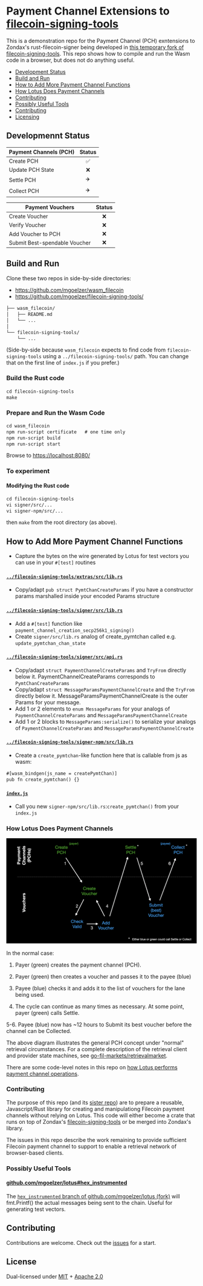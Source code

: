 # Payment Channel Extensions to [filecoin-signing-tools](https://github.com/Zondax/filecoin-signing-tools)

This is a demonstration repo for the Payment Channel (PCH) exntensions to Zondax's rust-filecoin-signer being developed in [this temporary fork of filecoin-signing-tools](https://github.com/mgoelzer/filecoin-signing-tools).  This repo shows how to compile and run the Wasm code in a browser, but does not do anything useful.

- [Development Status](#development-status)
- [Build and Run](#build-and-run)
- [How to Add More Payment Channel Functions](#how-to-add-more-payment-channel-functions)
- [How Lotus Does Payment Channels](#how-lotus-does-payment-channels)
- [Contributing](#contributing)
- [Possibly Useful Tools](#possible-useful-tools)
- [Contributing](#contributing)
- [Licensing](#licensing)

## Developmennt Status

| **Payment Channels (PCH)**                   |  Status  | 
| -------------------------------------------- | :----------------: | 
| Create PCH                                   |:white_check_mark:  |
| Update PCH State                             |     :x:       |
| Settle PCH                                   |  :airplane:       |
| Collect PCH                                  |  :airplane:       |

| **Payment Vouchers**                         |  Status  |
| -------------------------------------------- | :----------------: |
| Create Voucher                               |     :x:       | 
| Verify Voucher                               |     :x:       |
| Add Voucher to PCH                           |     :x:       |
| Submit Best-spendable Voucher                |     :x:       |

## Build and Run

Clone these two repos in side-by-side directories:
 - https://github.com/mgoelzer/wasm_filecoin 
 - https://github.com/mgoelzer/filecoin-signing-tools/

```
├── wasm_filecoin/
│   ├── README.md
│   └── ...
│   
└── filecoin-signing-tools/
    └── ...
```

(Side-by-side because `wasm_filecoin` expects to find code from `filecoin-signing-tools` using a `../filecoin-signing-tools/` path.  You can change that on the first line of `index.js` if you prefer.)

### Build the Rust code

```
cd filecoin-signing-tools
make
```

### Prepare and Run the Wasm Code

```
cd wasm_filecoin
npm run-script certificate   # one time only
npm run-script build
npm run-script start
```

Browse to [https://localhost:8080/](https://localhost:8080/)

### To experiment

#### Modifying the Rust code

```
cd filecoin-signing-tools
vi signer/src/...
vi signer-npm/src/...
```

then `make` from the root directory (as above).

## How to Add More Payment Channel Functions      

- Capture the bytes on the wire generated by Lotus for test vectors you can use in your `#[test]` routines

#### [`../filecoin-signing-tools/extras/src/lib.rs`](https://github.com/mgoelzer/filecoin-signing-tools/blob/master/extras/src/lib.rs)
 - Copy/adapt `pub struct PymtChanCreateParams` if you have a constructor params marshalled inside your encoded Params structure

#### [`../filecoin-signing-tools/signer/src/lib.rs`](https://github.com/mgoelzer/filecoin-signing-tools/blob/master/signer/src/lib.rs)
 - Add a `#[test]` function like `payment_channel_creation_secp256k1_signing()`
 - Create `signer/src/lib.rs` analog of create_pymtchan called e.g. `update_pymtchan_chan_state`

#### [`../filecoin-signing-tools/signer/src/api.rs`](https://github.com/mgoelzer/filecoin-signing-tools/blob/master/signer/src/api.rs)
 - Copy/adapt `struct PaymentChannelCreateParams` and `TryFrom` directly below it.  PaymentChannelCreateParams corresponds to `PymtChanCreateParams`
 - Copy/adapt `struct MessageParamsPaymentChannelCreate` and the `TryFrom` directly below it. MessageParamsPaymentChannelCreate is the outer Params for your message.
 - Add 1 or 2 elements to `enum MessageParams` for your analogs of `PaymentChannelCreateParams` and `MessageParamsPaymentChannelCreate`
 - Add 1 or 2 blocks to `MessageParams:serialize()` to serialize your analogs of `PaymentChannelCreateParams` and `MessageParamsPaymentChannelCreate`

#### [`../filecoin-signing-tools/signer-npm/src/lib.rs`](https://github.com/mgoelzer/filecoin-signing-tools/blob/master/signer-npm/src/lib.rs)
 - Create a `create_pymtchan`-like function here that is callable from js as wasm:
```
#[wasm_bindgen(js_name = createPymtChan)]
pub fn create_pymtchan() {}
```

#### [`index.js`](index.js)
 - Call you new `signer-npm/src/lib.rs`:`create_pymtchan()` from your `index.js`

### How Lotus Does Payment Channels

![Diagram](/pch-diagram.png)

In the normal case:

1.  Payer (green) creates the payment channel (PCH).

2.  Payer (green) then creates a voucher and passes it to the payee (blue)

3.  Payee (blue) checks it and adds it to the list of vouchers for the lane being used.

4.  The cycle can continue as many times as necessary.  At some point, payer (green) calls Settle.

5-6.  Payee (blue) now has ~12 hours to Submit its best voucher before the channel can be Collected.

The above diagram illustrates the general PCH concept under "normal" retrieval circumstances.  For a complete description of the retrieval client and provider state machines, see [go-fil-markets/retrievalmarket](https://github.com/filecoin-project/go-fil-markets/tree/master/retrievalmarket).

There are some code-level notes in this repo on [how Lotus performs payment channel operations](/lotus-code-notes.md).

### Contributing

The purpose of this repo (and its [sister repo](https://github.com/mgoelzer/filecoin-signing-tools/)) are to prepare a reusable, Javascript/Rust library for creating and manipulationg Filecoin payment channels without relying on Lotus.  This code will either become a crate that runs on top of Zondax's [filecoin-signing-tools](https://github.com/Zondax/filecoin-signing-tools/) or be merged into Zondax's library.

The issues in this repo describe the work remaining to provide sufficient Filecoin payment channel to support to enable a retrieval network of browser-based clients.

### Possibly Useful Tools

#### [github.com/mgoelzer/lotus#hex_instrumented](https://github.com/mgoelzer/lotus/tree/hex_instrumented)

The [`hex_instrumented` branch of github.com/mgoelzer/lotus (fork)](https://github.com/mgoelzer/lotus/tree/hex_instrumented) will fmt.Printf() the actual messages being sent to the chain.  Useful for generating test vectors.

## Contributing

Contributions are welcome.  Check out the [issues](/issues) for a start.

## License

Dual-licensed under [MIT](https://github.com/filecoin-project/lotus/blob/master/LICENSE-MIT) + [Apache 2.0](https://github.com/filecoin-project/lotus/blob/master/LICENSE-APACHE)
